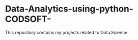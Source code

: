 # Data-Analytics-using-python-CODSOFT-
This repository contains my projects related to Data Science 
